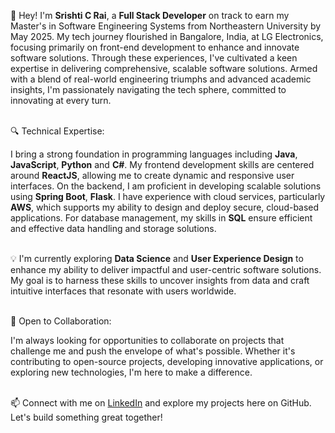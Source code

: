 👋 Hey! I'm **Srishti C Rai**, a **Full Stack Developer** on track to earn my Master's in Software Engineering Systems from Northeastern University by May 2025. My tech journey flourished in Bangalore, India, at LG Electronics, focusing primarily on front-end development to enhance and innovate software solutions. Through these experiences, I've cultivated a keen expertise in delivering comprehensive, scalable software solutions. Armed with a blend of real-world engineering triumphs and advanced academic insights, I'm passionately navigating the tech sphere, committed to innovating at every turn.<br><br>

🔍 Technical Expertise: 

I bring a strong foundation in programming languages including **Java**, **JavaScript**, **Python** and **C#**. My frontend development skills are centered around **ReactJS**, allowing me to create dynamic and responsive user interfaces. On the backend, I am proficient in developing scalable solutions using **Spring Boot**, **Flask**. I have experience with cloud services, particularly **AWS**, which supports my ability to design and deploy secure, cloud-based applications. For database management, my skills in **SQL** ensure efficient and effective data handling and storage solutions. <br><br>

💡 I'm currently exploring **Data Science** and **User Experience Design** to enhance my ability to deliver impactful and user-centric software solutions. My goal is to harness these skills to uncover insights from data and craft intuitive interfaces that resonate with users worldwide. <br><br>

🤝 Open to Collaboration: 

I'm always looking for opportunities to collaborate on projects that challenge me and push the envelope of what's possible. Whether it's contributing to open-source projects, developing innovative applications, or exploring new technologies, I'm here to make a difference.<br><br>

📫 Connect with me on [LinkedIn](https://www.linkedin.com/in/srishti-c-rai/) and explore my projects here on GitHub. Let's build something great together!
